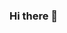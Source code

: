 ### Hi there 👋

<!--
**ajserrano9310/ajserrano9310** is a ✨ _special_ ✨ repository because its `README.md` (this file) appears on your GitHub profile.

Hi! My name is Alejandro Serrano and I'm a Computer Science major at the University of Utah. I'm currently in my senior year with expected graduation date of Spring 2023.
I began studying computer science because I love video games, but throughout the major I've also found a passion for Web Development. 

- 🔭 I’m currently working on my personal portfolio with HTML, CSS, and JavaScript
- 🌱 I’m currently learning React and Unreal Engine 5.
- 📫 If you want to reach me, you can shoot me an e-mail at ajserranosoria@gmail.com
- 😄 Pronouns: he/him
-->
